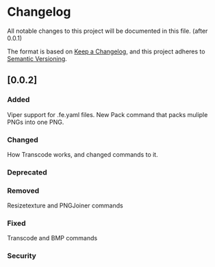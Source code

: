 # Changelog

All notable changes to this project will be documented in this file. (after 0.0.1)

The format is based on [Keep a Changelog](https://keepachangelog.com/en/1.0.0/),
and this project adheres to [Semantic Versioning](https://semver.org/en/2.0.0/).

## [0.0.2]

### Added
Viper support for .fe.yaml files.
New Pack command that packs muliple PNGs into one PNG.

### Changed
How Transcode works, and changed commands to it.

### Deprecated

### Removed
Resizetexture and PNGJoiner commands

### Fixed
Transcode and BMP commands

### Security
